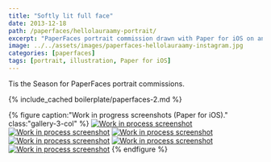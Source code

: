 ```yaml
---
title: "Softly lit full face"
date: 2013-12-18
path: /paperfaces/hellolauraamy-portrait/
excerpt: "PaperFaces portrait commission drawn with Paper for iOS on an iPad."
image: ../../assets/images/paperfaces-hellolauraamy-instagram.jpg
categories: [paperfaces]
tags: [portrait, illustration, Paper for iOS]
---
```


Tis the Season for PaperFaces portrait commissions.

{% include_cached boilerplate/paperfaces-2.md %}

{% figure caption:"Work in progress screenshots (Paper for iOS)." class:"gallery-3-col" %}
[![Work in process screenshot](../../assets/images/paperfaces-hellolauraamy-process-1-600.jpg)](../../assets/images/paperfaces-hellolauraamy-process-1-lg.jpg)
[![Work in process screenshot](../../assets/images/paperfaces-hellolauraamy-process-2-600.jpg)](../../assets/images/paperfaces-hellolauraamy-process-2-lg.jpg)
[![Work in process screenshot](../../assets/images/paperfaces-hellolauraamy-process-3-600.jpg)](../../assets/images/paperfaces-hellolauraamy-process-3-lg.jpg)
[![Work in process screenshot](../../assets/images/paperfaces-hellolauraamy-process-4-600.jpg)](../../assets/images/paperfaces-hellolauraamy-process-4-lg.jpg)
[![Work in process screenshot](../../assets/images/paperfaces-hellolauraamy-process-5-600.jpg)](../../assets/images/paperfaces-hellolauraamy-process-5-lg.jpg)
[![Work in process screenshot](../../assets/images/paperfaces-hellolauraamy-process-6-600.jpg)](../../assets/images/paperfaces-hellolauraamy-process-6-lg.jpg)
{% endfigure %}
